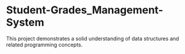 # Student-Grades_Management-System
This project demonstrates a solid understanding of data structures and related programming concepts.
